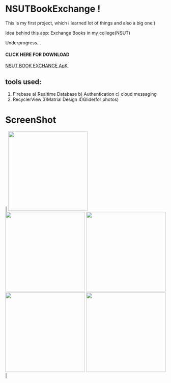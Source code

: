 # NSUTBookExchange ! 
This is my first project, which i learned lot of things and also a big one:)

Idea behind this app:
Exchange Books in my college(NSUT)

Underprogress...
#### CLICK HERE FOR DOWNLOAD 
[NSUT BOOK EXCHANGE ApK](https://drive.google.com/drive/folders/1xeQva4lcodiHzvQ5pb_KluVmFoRflxZq?usp=sharing)

## tools used:
1) Firebase
   a) Realtime Database
   b) Authentication
   c) cloud messaging
2) RecyclerView
3)Matrial Design
4)Glide(for photos)


# ScreenShot
| <img src="https://raw.githubusercontent.com/therealsanjeev/NSUTBookExchange/master/Photos/Screenshot_20200619-160054.png" width="250"> <img src="https://raw.githubusercontent.com/therealsanjeev/NSUTBookExchange/master/Photos/Screenshot_20200619-160106.png" width="250"> 
<img src="https://raw.githubusercontent.com/therealsanjeev/NSUTBookExchange/master/Photos/Screenshot_20200619-160132.png" width="250"> 
<img src="https://raw.githubusercontent.com/therealsanjeev/NSUTBookExchange/master/Photos/Screenshot_20200619-134139.png" width="250"> 
<img src="https://raw.githubusercontent.com/therealsanjeev/NSUTBookExchange/master/Photos/Screenshot_20200619-160305.png" width="250"> |
